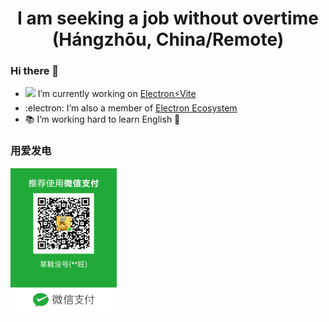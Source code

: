 <!-- > [2022-06-15] 在等 **阿里 or 字节** 内推(技术类部门优先)，base 杭州，5 年经验，没学历！微信 z308487730 -->

<h1 align='center'> I am seeking a job without overtime (Hángzhōu, China/Remote) </h1>

### Hi there 👋

- <img src="https://github.com/electron-vite/vite-plugin-electron/blob/main/logo.svg?raw=true" width=20> I’m currently working on [Electron⚡️Vite](https://github.com/electron-vite)
- :electron: I’m also a member of [Electron Ecosystem](https://github.com/electron/governance/tree/main/wg-ecosystem)
- 📚 I’m working hard to learn English 🐌

<!--
**caoxiemeihao/caoxiemeihao** is a ✨ _special_ ✨ repository because its `README.md` (this file) appears on your GitHub profile.

Here are some ideas to get you started:

- 🔭 I’m currently working on ...
- 🌱 I’m currently learning ...
- 👯 I’m looking to collaborate on ...
- 🤔 I’m looking for help with ...
- 💬 Ask me about ...
- 📫 How to reach me: ...
- 😄 Pronouns: ...
- ⚡ Fun fact: ...
-->

<!-- ### 🍵 🍰 🍣 🍟 -->
### 用爱发电

<img width="170" src="https://github.com/caoxiemeihao/blog/raw/main/assets/$qrcode/$.png?raw=true" style="max-width: 100%;">

<!-- ### **找工作中！vx: z308487730** -->

<!--
---

![Snake](https://github.com/caoxiemeihao/caoxiemeihao/blob/snake/github-contribution-grid-snake.svg?raw=true)
-->
